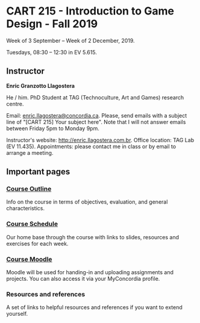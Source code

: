 # CART 215 - Introduction to Game Design - Fall 2019

Week of 3 September – Week of 2 December, 2019.

Tuesdays, 08:30 – 12:30 in EV 5.615.

## Instructor

**Enric Granzotto Llagostera**

He / him. PhD Student at TAG (Technoculture, Art and Games) research centre.

Email: [enric.llagostera@concordia.ca](mailto:enric.llagostera@concordia.ca). Please, send emails with a subject line of "[CART 215] Your subject here". Note that I will not answer emails between Friday 5pm to Monday 9pm.

Instructor's website: <http://enric.llagostera.com.br>. Office location: TAG Lab (EV 11.435). Appointments: please contact me in class or by email to arrange a meeting.

## Important pages

### [Course Outline](course-information/course-outline.md)

Info on the course in terms of objectives, evaluation, and general characteristics.

### [Course Schedule](course-information/course-schedule.md)

Our home base through the course with links to slides, resources and exercises for each week.

### [Course Moodle](https://moodle.concordia.ca/moodle/course/view.php?id=119891)

Moodle will be used for handing-in and uploading assignments and projects. You can also access it via your MyConcordia profile.

### Resources and references

A set of links to helpful resources and references if you want to extend yourself.
